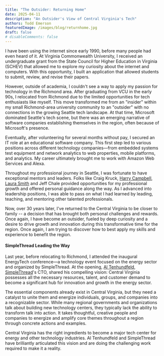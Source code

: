 ```yaml
---
title: "The Outsider: Returning Home"
date: 2025-04-11
description: "An Outsider's View of Central Virginia's Tech"
authors: Todd Emerson
featuredImage: /images/blog/returnhome.jpg
draft: false
# disableComments: false
---
```


I have been using the internet since early 1990, before many people had even heard of it. At Virginia Commonwealth University, I received an undergraduate grant from the State Council for Higher Education in Virginia (SCHEV) that allowed me to explore my curiosity about the internet and computers. With this opportunity, I built an application that allowed students to submit, review, and revise their papers.

However, outside of academia, I couldn't see a way to apply my passion for technology in the Richmond area. After graduating from VCU in the early 90s, I relocated from Richmond due to the limited opportunities for tech enthusiasts like myself. This move transformed me from an "insider" within my small Richmond-area university community to an "outsider" with no connections in the growing Seattle tech landscape. At that time, Microsoft dominated Seattle's tech scene, but there was an emerging narrative of software companies establishing themselves in the region, often because of Microsoft's presence.

Eventually, after volunteering for several months without pay, I secured an IT role at an educational software company. This first step led to various positions across different technology companies—from embedded systems test equipment and network analytics to web properties, mobile platforms, and analytics. My career ultimately brought me to work with Amazon Web Services and Alexa.

Throughout my professional journey in Seattle, I was fortunate to have exceptional mentors and leaders. Folks like Craig Kruck, [Harry Campbell](https://www.linkedin.com/in/harry-campbell-a47404/), [Laura Smith](https://www.linkedin.com/in/lsmith1209/) and Jeff Chale provided  opportunities for my professional growth and offered personal guidance along the way. As I advanced into leadership positions, I was able to pass on what I had learned by leading, teaching, and mentoring other talented professionals.

Now, over 30 years later, I've returned to the Central Virginia to be closer to family -- a decision that has brought both personal challenges and rewards. Once again, I have become an outsider, fueled by deep curiosity and a desire to drive growth and innovation during this transformative time for the region. Once again, I am trying to discover how to best apply my skills and experience to benefit the region. 

#### SimpleThread Leading the Way
Last year, before relocating to Richmond, I attended the inaugural EnergyTech conference—a technology event focused on the energy sector and organized by SimpleThread. At the opening, [Al Tenhundfeld](https://www.linkedin.com/in/atenhundfeld), [SimpleThread](https://simplethread.com)'s CTO, shared his compelling vision: Central Virginia possesses all the necessary resources, talent, and customer demand to become a significant hub for innovation and growth in the energy sector.

The essential components already exist in Central Virginia, but they need a catalyst to unite them and energize individuals, groups, and companies into a recognizable sector. While many regional governments and organizations talk about building new technology centers, they typically lack the ability to transform talk into action. It takes thoughtful, creative people and companies to energize and amplify core themes throughout a region through concrete actions and examples.

Central Virginia has the right ingredients to become a major tech center for energy and other technology industries. Al Tenhundfeld and SimpleThread have brilliantly articulated this vision and are doing the challenging work required to make it a reality.